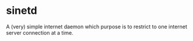 sinetd
======

A (very) simple internet daemon which purpose is to restrict to one internet server connection at a time.
